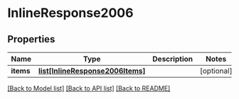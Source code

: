 # InlineResponse2006

## Properties
Name | Type | Description | Notes
------------ | ------------- | ------------- | -------------
**items** | [**list[InlineResponse2006Items]**](InlineResponse2006Items.md) |  | [optional] 

[[Back to Model list]](../README.md#documentation-for-models) [[Back to API list]](../README.md#documentation-for-api-endpoints) [[Back to README]](../README.md)


